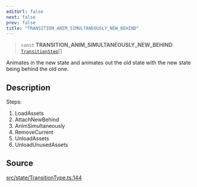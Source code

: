```yaml
---
editUrl: false
next: false
prev: false
title: "TRANSITION_ANIM_SIMULTANEOUSLY_NEW_BEHIND"
---
```


> `const` **TRANSITION\_ANIM\_SIMULTANEOUSLY\_NEW\_BEHIND**: [`TransitionStep`](/api/enumerations/transitionstep/)[]

Animates in the new state and animates out the old state with the new state being behind the old one.

## Description

Steps:
1. LoadAssets
2. AttachNewBehind
3. AnimSimultaneously
4. RemoveCurrent
5. UnloadAssets
6. UnloadUnusedAssets

## Source

[src/state/TransitionType.ts:144](https://github.com/relishinc/dill-pixel/blob/c79d8e8552aaa0f13a29535c819ae67d025b4669/src/state/TransitionType.ts#L144)
